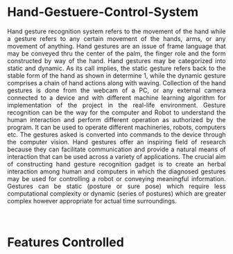 # Hand-Gestuere-Control-System
<p align="justify">Hand gesture recognition system refers to the movement of the hand while a gesture refers to any certain movement of the hands, arms, or any movement of anything. Hand gestures are an issue of frame language that may be conveyed thru the center of the palm, the finger role and the form constructed by way of the hand. Hand gestures may be categorized into static and dynamic. As its call implies, the static gesture refers back to the stable form of the hand as shown in determine 1, while the dynamic gesture comprises a chain of hand actions along with waving. Collection of the hand gestures is done from the webcam of a PC, or any external camera connected to a device and with different machine learning algorithm for implementation of the project in the real-life environment. Gesture recognition can be the way for the computer and Robot to understand the human interaction and perform different operation as authorized by the program. It can be used to operate different machineries, robots, computers etc. The gestures asked is converted into commands to the device through the computer vision. Hand gestures offer an inspiring field of research because they can facilitate communication and provide a natural means of interaction that can be used across a variety of applications. The crucial aim of constructing hand gesture recognition gadget is to create an herbal interaction among human and computers in which the diagnosed gestures may be used for controlling a robot or conveying meaningful information. Gestures can be static (posture or sure pose) which require less computational complexity or dynamic (series of postures) which are greater complex however appropriate for actual time surroundings.</p> <br>

<h1>Features Controlled</h1?<br>

